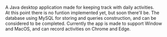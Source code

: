 A Java desktop application made for keeping track with daily activities.
<br/>
At this point there is no funtion implemented yet, but soon there'll be.
The database using MySQL for storing and queries construction, and can be considered to be completed. 
Currently the app is made to support Window and MacOS, and can record activities on Chrome and Edge.
